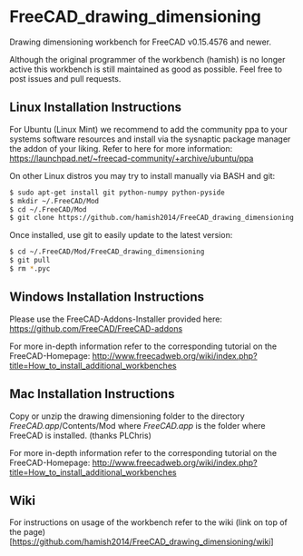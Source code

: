 FreeCAD_drawing_dimensioning
============================

Drawing dimensioning workbench for FreeCAD v0.15.4576 and newer.

Although the original programmer of the workbench (hamish) is no longer active
this workbench is still maintained as good as possible.
Feel free to post issues and pull requests.


Linux Installation Instructions
-------------------------------

For Ubuntu (Linux Mint) we recommend to add the community ppa to your systems software
resources and install via the sysnaptic package manager the addon of your liking.
Refer to here for more information:
https://launchpad.net/~freecad-community/+archive/ubuntu/ppa

On other Linux distros you may try to install manually via BASH and git:

```bash
$ sudo apt-get install git python-numpy python-pyside
$ mkdir ~/.FreeCAD/Mod
$ cd ~/.FreeCAD/Mod
$ git clone https://github.com/hamish2014/FreeCAD_drawing_dimensioning.git
```

Once installed, use git to easily update to the latest version:

```bash
$ cd ~/.FreeCAD/Mod/FreeCAD_drawing_dimensioning
$ git pull
$ rm *.pyc
```

Windows Installation Instructions
---------------------------------

Please use the FreeCAD-Addons-Installer provided here:
https://github.com/FreeCAD/FreeCAD-addons

For more in-depth information refer to the corresponding tutorial on the FreeCAD-Homepage:
http://www.freecadweb.org/wiki/index.php?title=How_to_install_additional_workbenches

Mac Installation Instructions
-----------------------------

Copy or unzip the drawing dimensioning folder to the directory *FreeCAD.app*/Contents/Mod
where *FreeCAD.app* is the folder where FreeCAD is installed. (thanks PLChris)

For more in-depth information refer to the corresponding tutorial on the FreeCAD-Homepage:
http://www.freecadweb.org/wiki/index.php?title=How_to_install_additional_workbenches

Wiki
----

For instructions on usage of the workbench refer to the wiki (link on top of the page)
[https://github.com/hamish2014/FreeCAD_drawing_dimensioning/wiki]
